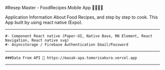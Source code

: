 #Resep Master - FoodRecipes Mobile App 👨‍🍳👩‍🍳

Application Information About Food Recipes, and step by step to cook. This App built by using react native (Expo).

---

```
#- Component React native (Paper-UI, Native Base, RN Element, React Navigation, React native svg)
#- Asyncstorage / Firebase Authentication Email/Password
```

---

```
###Data From API 🚀 https://masak-apa.tomorisakura.vercel.app
```

---
